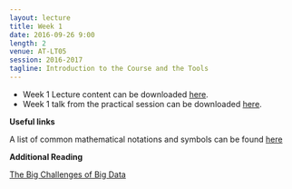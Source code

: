 ```yaml
---
layout: lecture
title: Week 1
date: 2016-09-26 9:00
length: 2
venue: AT-LT05
session: 2016-2017
tagline: Introduction to the Course and the Tools
---
```


* Week 1 Lecture content can be downloaded [here](http://opendsi.cc/bioinformatics/assets/Lecture_Wk1.pdf).
* Week 1 talk from the practical session can be downloaded [here](http://opendsi.cc/bioinformatics/assets/SageMathCloud_BMS353.pdf).

**Useful links**

A list of common mathematical notations and symbols can be found [here](https://en.wikipedia.org/wiki/List_of_mathematical_symbols)

**Additional Reading**

[The Big Challenges of Big Data](http://opendsi.cc/bioinformatics/assets/Big_Data_Biology.pdf)
